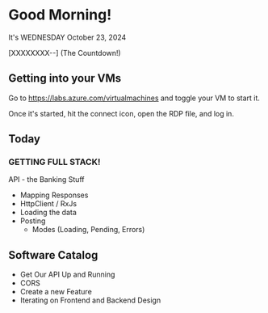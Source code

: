 # Good Morning!

It's WEDNESDAY October 23, 2024

[XXXXXXXX--] (The Countdown!)

## Getting into your VMs

Go to https://labs.azure.com/virtualmachines and toggle your VM to start it.

Once it's started, hit the connect icon, open the RDP file, and log in.

## Today

### GETTING FULL STACK!

API - the Banking Stuff
- Mapping Responses
- HttpClient / RxJs
- Loading the data
- Posting
    - Modes (Loading, Pending, Errors)


## Software Catalog

- Get Our API Up and Running
- CORS
- Create a new Feature
- Iterating on Frontend and Backend Design



    